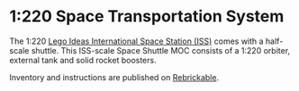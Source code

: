 # 1:220 Space Transportation System

The 1:220 [Lego Ideas International Space Station (ISS)](https://www.lego.com/en-us/product/international-space-station-21321) comes with a half-scale shuttle.
This ISS-scale Space Shuttle MOC consists of a 1:220 orbiter, external tank and solid rocket boosters.

Inventory and instructions are published on [Rebrickable](https://rebrickable.com/users/kabasset/mocs/).
